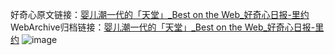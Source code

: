 好奇心原文链接：[婴儿潮一代的「天堂」_Best on the Web_好奇心日报-里约](https://www.qdaily.com/articles/2270.html)
WebArchive归档链接：[婴儿潮一代的「天堂」_Best on the Web_好奇心日报-里约](http://web.archive.org/web/20190623150950/https://www.qdaily.com/articles/2270.html)
![image](http://ww3.sinaimg.cn/large/007d5XDpgy1g3vbxpux78j30u02dbqtd)